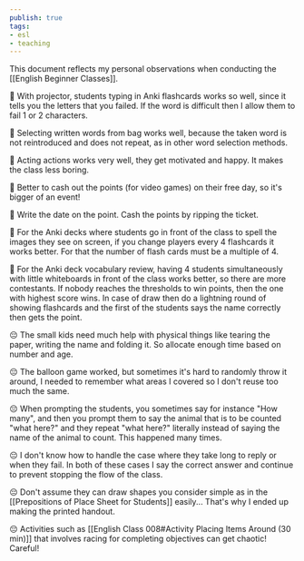 ```yaml
---
publish: true
tags:
- esl
- teaching
---
```


This document reflects my personal observations when conducting the [[English Beginner Classes]].

🙂 With projector, students typing in Anki flashcards works so well, since it tells you the letters that you failed. If the word is difficult then I allow them to fail 1 or 2 characters.

🙂 Selecting written words from bag works well, because the taken word is not reintroduced and does not repeat, as in other word selection methods.

🙂 Acting actions works very well, they get motivated and happy. It makes the class less boring.

🙂 Better to cash out the points (for video games) on their free day, so it's bigger of an event!

🙂 Write the date on the point. Cash the points by ripping the ticket.

🙂 For the Anki decks where students go in front of the class to spell the images they see on screen, if you change players every 4 flashcards it works better. For that the number of flash cards must be a multiple of 4.

🙂 For the Anki deck vocabulary review, having 4 students simultaneously with little whiteboards in front of the class works better, so there are more contestants. If nobody reaches the thresholds to win points, then the one with highest score wins. In case of draw then do a lightning round of showing flashcards and the first of the students says the name correctly then gets the point.

😔 The small kids need much help with physical things like tearing the paper, writing the name and folding it. So allocate enough time based on number and age.

😔 The balloon game worked, but sometimes it's hard to randomly throw it around, I needed to remember what areas I covered so I don't reuse too much the same.

😔 When prompting the students, you sometimes say for instance "How many", and then you prompt them to say the animal that is to be counted "what here?" and they repeat "what here?" literally instead of saying the name of the animal to count. This happened many times.

😔 I don't know how to handle the case where they take long to reply or when they fail. In both of these cases I say the correct answer and continue to prevent stopping the flow of the class.

😔 Don't assume they can draw shapes you consider simple as in the [[Prepositions of Place Sheet for Students]] easily... That's why I ended up making the printed handout.

😔 Activities such as [[English Class 008#Activity Placing Items Around (30 min)]] that involves racing for completing objectives can get chaotic! Careful!